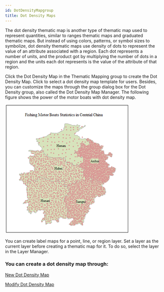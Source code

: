 ```yaml
---
id: DotDensityMapgroup
title: Dot Density Maps
---
```

The dot density thematic map is another type of thematic map used to represent
quantities, similar to ranges thematic maps and graduated thematic maps. But
instead of using colors, patterns, or symbol sizes to symbolize, dot density
thematic maps use density of dots to represent the value of an attribute
associated with a region. Each dot represents a number of units, and the
product got by multiplying the number of dots in a region and the units each
dot represents is the value of the attribute of that region.

Click the Dot Density Map in the Thematic Mapping group to create the Dot
Density Map. Click to select a dot density map template for users. Besides,
you can customize the maps through the group dialog box for the Dot Density
group, also called the Dot Density Map Manager. The following figure shows the
power of the motor boats with dot density map.

![](img/DotDensityTheme.png)  
  
You can create label maps for a point, line, or region layer. Set a layer as
the current layer before creating a thematic map for it. To do so, select the
layer in the Layer Manager.

### You can create a dot density map through:

[New Dot Density Map](DotDensityMapDefault)

[Modify Dot Density Map](DotDensityMapGroupDia)
